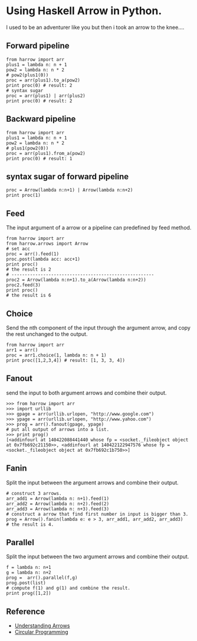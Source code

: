 # Using Haskell Arrow in Python.

I used to be an adventurer like you but then i took an arrow to the knee....

## Forward pipeline

```
from harrow import arr
plus1 = lambda n: n + 1
pow2 = lambda n: n * 2
# pow2(plus1(0))
proc = arr(plus1).to_a(pow2)
print proc(0) # result: 2
# syntax sugar
proc = arr(plus1) | arr(plus2)
print proc(0) # result: 2
```

## Backward pipeline
```
from harrow import arr
plus1 = lambda n: n + 1
pow2 = lambda n: n * 2
# plus1(pow2(0))
proc = arr(plus1).from_a(pow2)
print proc(0) # result: 1
```

## syntax sugar of forward pipeline

```
proc = Arrow(lambda n:n+1) | Arrow(lambda n:n+2)
print proc(1)

```

## Feed 

The input argument of a arrow or a pipeline can predefined by feed method.

```
from harrow import arr
from harrow.arrows import Arrow
# set acc
proc = arr().feed(1)
proc.post(lambda acc: acc+1)
print proc()
# the result is 2
# ------------------------------------------------------
proc2 = Arrow(lambda n:n+1).to_a(Arrow(lambda n:n+2))
proc2.feed(3)
print proc()
# the result is 6
```

## Choice

Send the nth component of the input through the argument arrow, and copy the rest unchanged to the output.

```
from harrow import arr
arr1 = arr()
proc = arr1.choice(1, lambda n: n + 1)
print proc([1,2,3,4]) # result: [1, 3, 3, 4])
```

## Fanout

send the input to both argument arrows and combine their output.

```
>>> from harrow import arr
>>> import urllib
>>> gpage = arr(urllib.urlopen, "http://www.google.com")
>>> ypage = arr(urllib.urlopen, "http://www.yahoo.com")
>>> prog = arr().fanout(gpage, ypage)
# put all output of arrows into a list.
>>> print prog()
[<addinfourl at 140422088441440 whose fp = <socket._fileobject object at 0x7fb692c21150>>, <addinfourl at 140422122947576 whose fp = <socket._fileobject object at 0x7fb692c1b750>>]
```

## Fanin

Split the input between the argument arrows and combine their output.

```
# construct 3 arrows.
arr_add1 = Arrow(lambda n: n+1).feed(1)
arr_add2 = Arrow(lambda n: n+2).feed(2)
arr_add3 = Arrow(lambda n: n+3).feed(3)
# construct a arrow that find first number in input is bigger than 3.
prog = Arrow().fanin(lambda e: e > 3, arr_add1, arr_add2, arr_add3)
# the result is 4.
```

## Parallel

Split the input between the two argument arrows and combine their output.

```
f = lambda n: n+1
g = lambda n: n+2
prog =  arr().parallel(f,g)
prog.post(list)
# compute f(1) and g(1) and combine the result.
print prog([1,2])
```

## Reference
- [Understanding Arrows](http://en.wikibooks.org/wiki/Haskell/Understanding_arrows)
- [Circular Programming](http://www.haskell.org/haskellwiki/Circular_programming)





